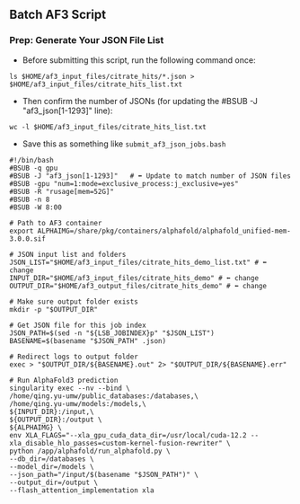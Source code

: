 ## Batch AF3 Script
### Prep: Generate Your JSON File List
- Before submitting this script, run the following command once:
```
ls $HOME/af3_input_files/citrate_hits/*.json > $HOME/af3_input_files/citrate_hits_list.txt
```

- Then confirm the number of JSONs (for updating the #BSUB -J "af3_json[1-1293]" line):
```
wc -l $HOME/af3_input_files/citrate_hits_list.txt
```

- Save this as something like ```submit_af3_json_jobs.bash```

```
#!/bin/bash
#BSUB -q gpu
#BSUB -J "af3_json[1-1293]"   # ⬅️ Update to match number of JSON files
#BSUB -gpu "num=1:mode=exclusive_process:j_exclusive=yes"
#BSUB -R "rusage[mem=52G]"
#BSUB -n 8
#BSUB -W 8:00

# Path to AF3 container
export ALPHAIMG=/share/pkg/containers/alphafold/alphafold_unified-mem-3.0.0.sif

# JSON input list and folders
JSON_LIST="$HOME/af3_input_files/citrate_hits_demo_list.txt" # ⬅️ change
INPUT_DIR="$HOME/af3_input_files/citrate_hits_demo" # ⬅️ change
OUTPUT_DIR="$HOME/af3_output_files/citrate_hits_demo" # ⬅️ change

# Make sure output folder exists
mkdir -p "$OUTPUT_DIR"

# Get JSON file for this job index
JSON_PATH=$(sed -n "${LSB_JOBINDEX}p" "$JSON_LIST")
BASENAME=$(basename "$JSON_PATH" .json)

# Redirect logs to output folder
exec > "$OUTPUT_DIR/${BASENAME}.out" 2> "$OUTPUT_DIR/${BASENAME}.err"

# Run AlphaFold3 prediction
singularity exec --nv --bind \
/home/qing.yu-umw/public_databases:/databases,\
/home/qing.yu-umw/models:/models,\
${INPUT_DIR}:/input,\
${OUTPUT_DIR}:/output \
${ALPHAIMG} \
env XLA_FLAGS="--xla_gpu_cuda_data_dir=/usr/local/cuda-12.2 --xla_disable_hlo_passes=custom-kernel-fusion-rewriter" \
python /app/alphafold/run_alphafold.py \
--db_dir=/databases \
--model_dir=/models \
--json_path="/input/$(basename "$JSON_PATH")" \
--output_dir=/output \
--flash_attention_implementation xla

```
